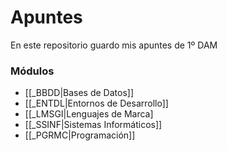# Apuntes
En este repositorio guardo mis apuntes de 1º DAM

### Módulos
- [[_BBDD|Bases de Datos]]
- [[_ENTDL|Entornos de Desarrollo]]
- [[_LMSGI|Lenguajes de Marca]
- [[_SSINF|Sistemas Informáticos]]
- [[_PGRMC|Programación]]
